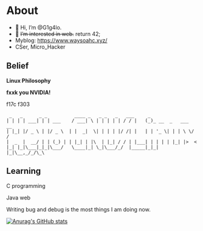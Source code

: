 # About
- 👋 Hi, I’m @G1g4lo.
- 👀 ~~I’m interested in web.~~ return 42;
- Myblog: https://www.waysoahc.xyz/
- CSer, Micro_Hacker

## Belief

**Linux Philosophy**

**fxxk you NVIDIA!**

f17c f303
```
 _   _      _ _          ____ _   _ _   _   ___     _
| | | | ___| | | ___    / ___| \ | | | | | / / |   (_)_ __  _   ___  __
| |_| |/ _ \ | |/ _ \  | |  _|  \| | | | |/ /| |   | | '_ \| | | \ \/ /
|  _  |  __/ | | (_) | | |_| | |\  | |_| / / | |___| | | | | |_| |>  <
|_| |_|\___|_|_|\___/   \____|_| \_|\___/_/  |_____|_|_| |_|\__,_/_/\_\

```

## Learning

C programming

Java web

Writing bug and debug is the most things I am doing now.

[![Anurag's GitHub stats](https://github-readme-stats.vercel.app/api?username=Jacen-cpu&show_icons=true&theme=dracula)](https://github.com/anuraghazra/github-readme-stats)
